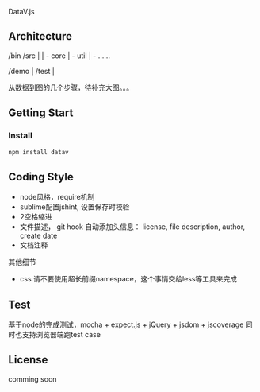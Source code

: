DataV.js

## Architecture

/bin
/src  |
      | - core
      | - util
      | - ......

/demo |
/test |

从数据到图的几个步骤，待补充大图。。。

## Getting Start

### Install

```sh
npm install datav
```

## Coding Style

* node风格，require机制
* sublime配置jshint, 设置保存时校验
* 2空格缩进
* 文件描述， git hook 自动添加头信息： license, file description, author, create date
* 文档注释

其他细节

* css 请不要使用超长前缀namespace，这个事情交给less等工具来完成

## Test

基于node的完成测试，mocha + expect.js + jQuery + jsdom + jscoverage 
同时也支持浏览器端跑test case

## License

comming soon
